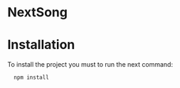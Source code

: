 NextSong
===

# Installation

To install the project you must to run the next command:

```
  npm install
```
